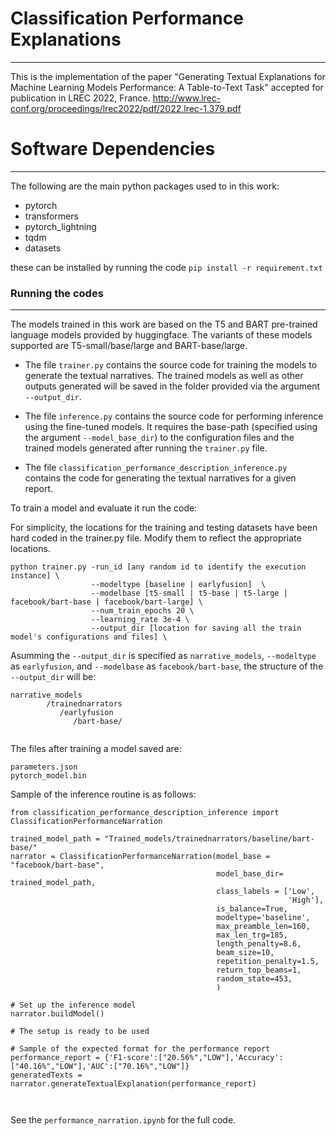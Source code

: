 # Classification Performance Explanations
---
This is the implementation of the paper "Generating Textual Explanations for Machine Learning Models Performance: A Table-to-Text Task" accepted for publication in LREC 2022, France. http://www.lrec-conf.org/proceedings/lrec2022/pdf/2022.lrec-1.379.pdf 

# Software Dependencies
---
The following are the main python packages used to in this work:
- pytorch
- transformers
- pytorch_lightning
- tqdm
- datasets

these can be installed by running the code  ``pip install -r requirement.txt`` 




### Running the codes
---

The models trained in this work are based on the T5 and BART pre-trained language models provided by huggingface. The variants of these models  supported are T5-small/base/large and BART-base/large.  
- The file ``trainer.py`` contains the source code for training the models to generate the textual narratives. The trained models as well as other outputs generated will be saved in the folder provided via the argument ``--output_dir``. 

- The file ``inference.py`` contains the source code for performing inference using the fine-tuned models. It requires the base-path (specified using the argument ``--model_base_dir``) to the  configuration files and the trained models generated after running the ``trainer.py`` file. 

- The file ``classification_performance_description_inference.py `` contains the code for generating the textual narratives for a given report.

To train a model and evaluate it run the code:

For simplicity, the locations for the training and testing datasets have been hard coded in the trainer.py file. Modify them to reflect the appropriate locations.

```
python trainer.py -run_id [any random id to identify the execution instance] \  
                  --modeltype [baseline | earlyfusion]  \
                  --modelbase [t5-small | t5-base | t5-large | facebook/bart-base | facebook/bart-large] \ 
                  --num_train_epochs 20 \
                  --learning_rate 3e-4 \
                  --output_dir [location for saving all the train model's configurations and files] \
```

Asumming the ``--output_dir`` is specified as ``narrative_models``, ``--modeltype`` as ``earlyfusion``, and ``--modelbase`` as  ``facebook/bart-base``, the structure of the ``--output_dir`` will be:
```
narrative_models
        /trainednarrators
           /earlyfusion
              /bart-base/
        
```
The files after training a model saved are:
```
parameters.json
pytorch_model.bin
```

Sample of the inference routine is as follows:

```
from classification_performance_description_inference import ClassificationPerformanceNarration

trained_model_path = "Trained_models/trainednarrators/baseline/bart-base/"
narrator = ClassificationPerformanceNarration(model_base = "facebook/bart-base",
                                              model_base_dir= trained_model_path,
                                              class_labels = ['Low',
                                                              'High'],
                                              is_balance=True,
                                              modeltype='baseline',
                                              max_preamble_len=160,
                                              max_len_trg=185,
                                              length_penalty=8.6,
                                              beam_size=10,
                                              repetition_penalty=1.5,
                                              return_top_beams=1,
                                              random_state=453,
                                              )
                                              
# Set up the inference model
narrator.buildModel()

# The setup is ready to be used

# Sample of the expected format for the performance report
performance_report = {'F1-score':["20.56%","LOW"],'Accuracy':["40.16%","LOW"],'AUC':["70.16%","LOW"]}
generatedTexts = narrator.generateTextualExplanation(performance_report)



```


See the ``performance_narration.ipynb`` for the full code.